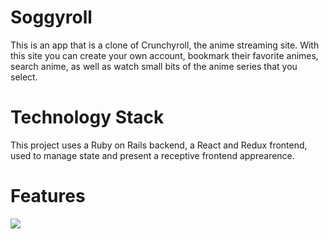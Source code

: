 # Soggyroll
This is an app that is a clone of Crunchyroll, the anime streaming site. With this site you can create your own account, bookmark their favorite animes, search anime, as well as watch small bits of the anime series that you select. 

# Technology Stack
This project uses a Ruby on Rails backend, a React and Redux frontend, used to manage state and present a receptive frontend apprearence.

# Features
<!-- [Imgur](https://imgur.com/hjfJLB1) -->
 <img src="https://i.imgur.com/hjfJLB1.png" />

